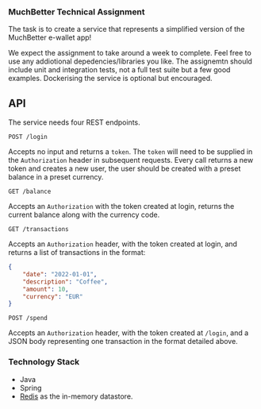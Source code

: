 ### MuchBetter Technical Assignment

The task is to create a service that represents a simplified version of the MuchBetter e-wallet app!

We expect the assignment to take around a week to complete. Feel free to use any addiotional depedencies/libraries you like. The assignemtn should include unit and integration tests, not a full test suite but a few good examples. Dockerising the service is optional but encouraged.

## API

The service needs four REST endpoints.

``` shell
POST /login
```
Accepts no input and returns a `token`. The `token` will need to be supplied in the `Authorization` header in subsequent requests. Every call returns a new token and creates a new user, the user should be created with a preset balance in a preset currency.

``` shell
GET /balance
```
Accepts an `Authorization` with the token created at login, returns the current balance along with the currency code.


``` shell
GET /transactions
```
Accepts an `Authorization` header, with the token created at login, and returns a list of transactions in the format:


``` json
{
    "date": "2022-01-01",
    "description": "Coffee",
    "amount": 10,
    "currency": "EUR"
}
```

``` shell
POST /spend
```
Accepts an `Authorization` header, with the token created at `/login`, and a JSON body representing one transaction in the format detailed above.


### Technology Stack

- Java
- Spring
- [Redis](https://redis.io) as the in-memory datastore.
